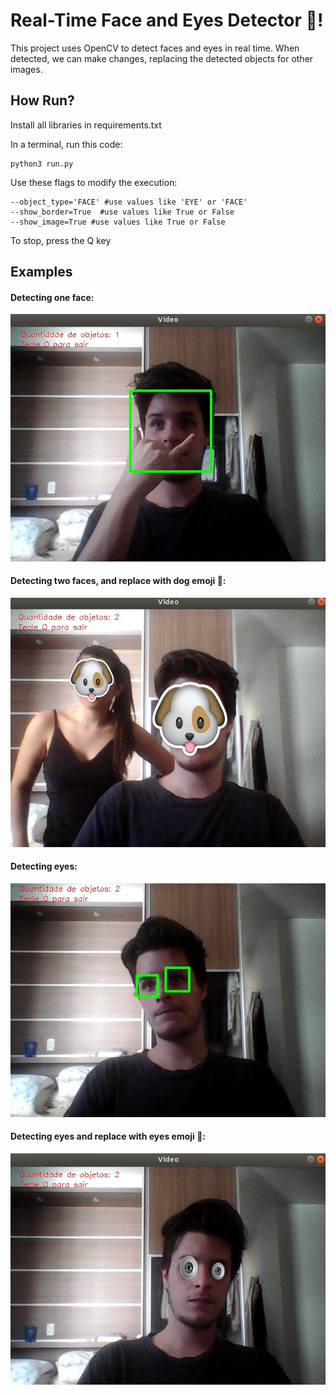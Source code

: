 # Real-Time Face and Eyes Detector :raising_hand:!

This project uses OpenCV to detect faces and eyes in real time. When detected, we can make changes, replacing the detected objects for other images.

## How Run?

 Install all libraries in requirements.txt
 
 In a terminal, run this code:

    python3 run.py

Use these flags to modify the execution:

    --object_type='FACE' #use values like 'EYE' or 'FACE'
    --show_border=True  #use values like True or False
    --show_image=True #use values like True or False

To stop, press the Q key

## Examples
#### Detecting one face:
![enter image description here](https://github.com/SamuelBFavarin/faceDetect/blob/master/images/one_face.jpeg?raw=true) 

#### Detecting two faces, and replace with dog emoji :dog::
![enter image description here](https://github.com/SamuelBFavarin/faceDetect/blob/master/images/two_faces_with_objects.jpeg?raw=true)

#### Detecting eyes:
![enter image description here](https://github.com/SamuelBFavarin/faceDetect/blob/master/images/eyes.jpeg?raw=true)

#### Detecting eyes and replace with eyes emoji :eyes::

![enter image description here](https://github.com/SamuelBFavarin/faceDetect/blob/master/images/eyes_with_objects.jpeg?raw=true)
